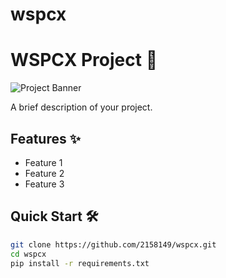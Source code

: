# wspcx
# WSPCX Project 🚀

![Project Banner](https://via.placeholder.com/800x200?text=WSPCX+Banner)

A brief description of your project.

## Features ✨
- Feature 1
- Feature 2
- Feature 3

## Quick Start 🛠️
```bash
git clone https://github.com/2158149/wspcx.git
cd wspcx
pip install -r requirements.txt
